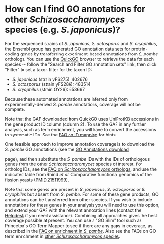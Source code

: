# How can I find GO annotations for other *Schizosaccharomyces* species (e.g. *S. japonicus*)?
<!-- pombase_categories: Finding data,Using ontologies -->

For the sequenced strains of *S. japonicus*, *S. octosporus* and *S. cryophilus*,
the Ensembl group has generated GO annotation data sets for
protein-coding genes by transferring experiment-based annotations from
*S. pombe* orthologs. You can use the
[QuickGO](http://www.ebi.ac.uk/QuickGO/) browser to retrieve the data for
each species -- follow the "Search and Filter GO annotation sets" link,
then click "Filter" to set a taxon filter for the taxon ID:

- *S. japonicus* (strain yFS275): 402676
- *S. octosporus* (strain yFS286): 483514
- *S. cryophilus* (strain OY26): 653667

Because these automated annotations are inferred only from
experimentally-derived *S. pombe* annotations, coverage will not be
complete.

Note that the GAF downloaded from QuickGO uses UniProtKB accessions in
the gene product ID column (column 2). To use the GAF in any further
analysis, such as term enrichment, you will have to convert the
accessions to systematic IDs. See the 
[FAQ on ID mapping](/faq/can-i-convert-ids-from-other-databases-to-or-from-pombase-ids)
for hints.

One feasible approach to improve annotation coverage is to download the
*S. pombe* GO annotations (see the [GO Annotations download](/downloads/go-annotations) 

page), and then substitute the *S. pombe* IDs with the IDs of
orthologous genes from the other *Schizosaccharomyces* species of
interest. For ortholog IDs, see the 
[FAQ on *Schizosaccharomyces* orthologs](/faq/how-can-i-find-orthologs-between-s-pombe-and-other-schizosaccharomyces-species),
and use the indicated table from Rhind *et al.* Comparative functional
genomics of the fission yeasts ([PMID:21511999](http://www.ncbi.nlm.nih.gov/pubmed?term=21511999)).

Note that some genes are present in *S. japonicus*, *S. octosporus* or
*S. cryophilus* but absent from *S. pombe*. For some of these gene
products, GO annotations can be transferred from other species. If you
wish to include annotations for these genes in your analysis you will
need to use this option, and extend your GAF with the relevant
annotation lines (contact the [Helpdesk](mailto:helpdesk@pombase.org)
if you need assistance). Combining all approaches gives the best
coverage possible at present. You can use a "GO Slim" tool such as
Princeton's GO Term Mapper to see if there are any gaps in coverage,
as described in the [FAQ on enrichment in *S. pombe*](/faq/how-can-i-find-significant-shared-go-annotations-for-genes-in-a-list).
Also see the FAQs on GO term enrichment in [other *Schizosaccharomyces* species](/faq/can-i-do-go-term-enrichment-for-other-schizosaccharomyces-species-e-g-s-japonicus).


